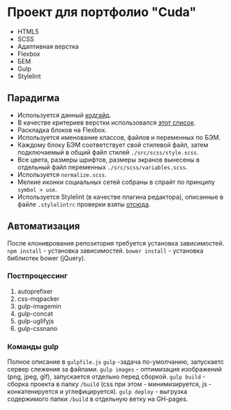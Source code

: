 # Проект для портфолио "Cuda"
- HTML5
- SCSS
- Адаптивная верстка
- Flexbox
- БЕМ
- Gulp
- Stylelint

## Парадигма

- Используется данный [кодгайд](https://epixx.github.io/code-guide/).
- В качестве критериев верстки использовался [этот список](https://nicothin.github.io/criteria-of-quality-frontend/index-0.0.3.html).
- Раскладка блоков на Flexbox.
- Используется именование классов, файлов и переменных по БЭМ.
- Каждому блоку БЭМ соответствует свой стилевой файл, затем подключаемый в общий файл стилей `./src/scss/style.scss`.
- Все цвета, размеры шрифтов, размеры экранов вынесены в отдельный файл переменных `./src/scss/variables.scss`.
- Используется `normalize.scss`.
- Мелкие иконки социальных сетей собраны в спрайт по принципу `symbol > use`.
- Используется Stylelint (в качестве плагина редактора), описанные в файле `.stylelintrc` проверки взяты [отсюда](https://github.com/nicothin/stylelint-less-test/blob/master/.stylelintrc).

## Автоматизация

После клониврования репозитория требуется установка зависимостей.
`npm install` - установка зависимостей.
`bower install` - установка библиотек bower (jQuery).

### Постпроцессинг

1. autoprefixer
2. css-mqpacker
3. gulp-imagemin
4. gulp-concat
5. gulp-uglifyjs
6. gulp-cssnano

### Команды gulp

Полное описание в `gulpfile.js`
`gulp` -задача по-умолчанию, запускаетс сервер слежения за файлами.
`gulp images` - оптимизация изображений (png, jpeg, gif), запускается отдельно перед сборкой.
`gulp build` - сборка проекта в папку `/build` (css при этом - минимизируется, js - конкатенируется и углефицируется).
`gulp deploy` - выгрузка содержимого папки `/build` в отдельную ветку на GH-pages.
